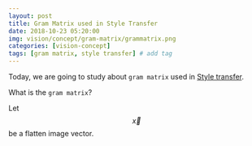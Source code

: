 ```yaml
---
layout: post
title: Gram Matrix used in Style Transfer  
date: 2018-10-23 05:20:00
img: vision/concept/gram-matrix/grammatrix.png
categories: [vision-concept] 
tags: [gram matrix, style transfer] # add tag
---
```


Today, we are going to study about `gram matrix` used in [Style transfer](https://www.cv-foundation.org/openaccess/content_cvpr_2016/papers/Gatys_Image_Style_Transfer_CVPR_2016_paper.pdf).

What is the `gram matrix`?

Let $$ \vec{x} $$ be a flatten image vector.

